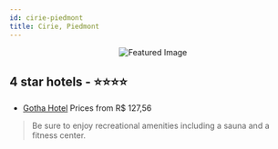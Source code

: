 ```yaml
---
id: cirie-piedmont
title: Cirie, Piedmont
---
```


<center><img src="https://i.travelapi.com/hotels/5000000/4490000/4482200/4482113/6ff53090_z.jpg" alt="Featured Image" /></center>


##  4 star hotels - ⭐️⭐️⭐️⭐️

-    [Gotha Hotel](https://us.hurb.com/hotels/cirie/gotha-hotel-JNP-JP999485?cmp=18055) Prices from R$ 127,56
   > Be sure to enjoy recreational amenities including a sauna and a fitness center.
